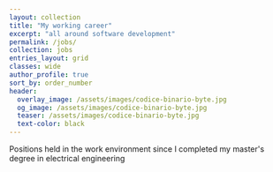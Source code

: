 ```yaml
---
layout: collection
title: "My working career"
excerpt: "all around software development"
permalink: /jobs/
collection: jobs
entries_layout: grid
classes: wide
author_profile: true
sort_by: order_number
header:
  overlay_image: /assets/images/codice-binario-byte.jpg
  og_image: /assets/images/codice-binario-byte.jpg
  teaser: /assets/images/codice-binario-byte.jpg
  text-color: black
---
```


Positions held in the work environment since I completed my master's degree in electrical engineering
